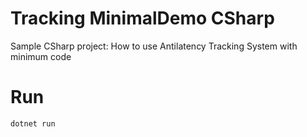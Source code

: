 # Tracking MinimalDemo CSharp
Sample CSharp project: How to use Antilatency Tracking System with minimum code

# Run
`dotnet run`
